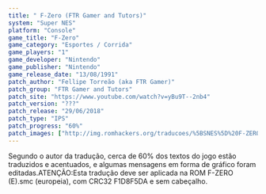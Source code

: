 ```yaml
---
title: " F-Zero (FTR Gamer and Tutors)"
system: "Super NES"
platform: "Console"
game_title: "F-Zero"
game_category: "Esportes / Corrida"
game_players: "1"
game_developer: "Nintendo"
game_publisher: "Nintendo"
game_release_date: "13/08/1991"
patch_author: "Fellipe Torreão (aka FTR Gamer)"
patch_group: "FTR Gamer and Tutors"
patch_site: "https://www.youtube.com/watch?v=yBu9T--2nb4"
patch_version: "???"
patch_release: "29/06/2018"
patch_type: "IPS"
patch_progress: "60%"
patch_images: ["http://img.romhackers.org/traducoes/%5BSNES%5D%20F-ZERO%20-%20FTR%20Gamer%20-%201.png","http://img.romhackers.org/traducoes/%5BSNES%5D%20F-ZERO%20-%20FTR%20Gamer%20-%202.png","http://img.romhackers.org/traducoes/%5BSNES%5D%20F-ZERO%20-%20FTR%20Gamer%20-%203.png"]
---
```

Segundo o autor da tradução, cerca de 60% dos textos do jogo estão traduzidos e acentuados, e algumas mensagens em forma de gráfico foram editadas.ATENÇÃO:Esta tradução deve ser aplicada na ROM F-ZERO (E).smc (europeia), com CRC32 F1D8F5DA e sem cabeçalho.